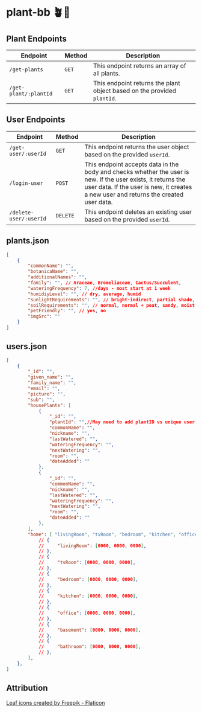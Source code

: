 # plant-bb 🪴🌿

## Plant Endpoints

| Endpoint | Method | Description            |
| -------- | ------ | ---------------------- |
| `/get-plants`  | `GET`  | This endpoint returns an array of all plants. |
| `/get-plant/:plantId`  | `GET`  | This endpoint returns the plant object based on the provided `plantId`. |

## User Endpoints

| Endpoint | Method | Description            |
| -------- | ------ | ---------------------- |
| `/get-user/:userId`  | `GET`  | This endpoint returns the user object based on the provided `userId`. |
| `/login-user`  | `POST`  | This endpoint accepts data in the body and checks whether the user is new. If the user exists, it returns the user data. If the user is new, it creates a new user and returns the created user data. |
| `/delete-user/:userId`  | `DELETE`  | This endpoint deletes an existing user based on the provided `userId`. |

## plants.json
```json
[
    {
        "commonName": "",
        "botanicaName": "",
        "additionalNames": "",
        "family": "", // Araceae, Bromeliaceae, Cactus/Succulent, 
        "wateringFrequency": 7, //days - most start at 1 week
        "humidiyLevel": "", // dry, average, humid
        "sunlightRequirements": "", // bright-indirect, partial shade, low
        "soilRequirements": "", // normal, normal + peat, sandy, moist, none
        "petFriendly": "", // yes, no
        "imgSrc": ""
    }
]
```
## users.json
```json
[
    {
        "_id": "",
        "given_name": "",
        "family_name": "",
        "email": "",
        "picture": "",
        "sub": "",
        "housePlants": [ 
            {
                "_id": "",
                "plantId": "",//May need to add plantID vs unique user plant ID to add more than one
                "commonName": "",
                "nickname": "",
                "lastWatered": "",
                "wateringFrequency": "",
                "nextWatering": "",
                "room": "",
                "dateAdded": ""
            },
            {
                "_id": "",
                "commonName": "",
                "nickname": "",
                "lastWatered": "",
                "wateringFrequency": "",
                "nextWatering": "",
                "room": "",
                "dateAdded": ""
            }, 
        ],
        "home": [ "livingRoom", "tvRoom", "bedroom", "kitchen", "office", "basement", "bathroom", "other"
            // {
            //     "livingRoom": [0000, 0000, 0000],
            // },
            // {
            //     "tvRoom": [0000, 0000, 0000],
            // },
            // {
            //     "bedroom": [0000, 0000, 0000],
            // },
            // {
            //     "kitchen": [0000, 0000, 0000],
            // },
            // {
            //     "office": [0000, 0000, 0000],
            // },
            // {
            //     "basement": [0000, 0000, 0000],
            // },
            // {
            //     "bathroom": [0000, 0000, 0000],
            // },
        ],
    },
]
```
## Attribution

<a href="https://www.flaticon.com/free-icons/leaf" title="leaf icons">Leaf icons created by Freepik - Flaticon</a>